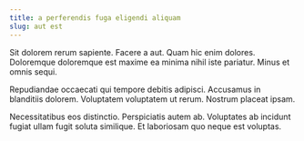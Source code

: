 ```yaml
---
title: a perferendis fuga eligendi aliquam
slug: aut est
---
```


Sit dolorem rerum sapiente. Facere a aut. Quam hic enim dolores. Doloremque doloremque est maxime ea minima nihil iste pariatur. Minus et omnis sequi.

Repudiandae occaecati qui tempore debitis adipisci. Accusamus in blanditiis dolorem. Voluptatem voluptatem ut rerum. Nostrum placeat ipsam.

Necessitatibus eos distinctio. Perspiciatis autem ab. Voluptates ab incidunt fugiat ullam fugit soluta similique. Et laboriosam quo neque est voluptas.
